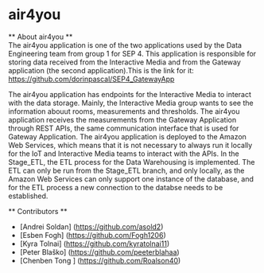 # air4you

** About air4you **  
The air4you application is one of the two applications used by the Data Engineering team from group 1 for SEP 4. 
This application is responsible for storing data received from the Interactive Media and from the Gateway application (the second application).This is the link for it: https://github.com/dorinpascal/SEP4_GatewayApp

The air4you application has endpoints for the Interactive Media to interact with the data storage. Mainly, the Interactive Media group wants to see the information abouut rooms, measurements and thresholds. The air4you application receives the measurements from the Gateway Application through REST APIs, the same communication interface that is used for Gateway Application. 
The air4you application is deployed to the Amazon Web Services, which means that it is not necessary to always run it locally for the IoT and Interactive Media teams to interact with the APIs. 
In the Stage_ETL, the ETL process for the Data Warehousing is implemented. 
The ETL can only be run from the Stage_ETL branch, and only locally, as the Amazon Web Services can only support one instance of the database, and for the ETL process a new connection to the databse needs to be established.

** Contributors ** 
- [Andrei Soldan] (https://github.com/asold2)
- [Esben Fogh] (https://github.com/Fogh1206)
- [Kyra Tolnai] (https://github.com/kyratolnai11)
- [Peter Blaško] (https://github.com/peeterblahaa)
- [Chenben Tong ] (https://github.com/Roalson40)
